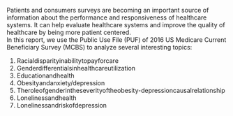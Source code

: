 Patients and consumers surveys are becoming an important source of information about the performance and responsiveness of healthcare systems. It can help evaluate healthcare systems and improve the quality of healthcare by being more patient centered.<br/>
In this report, we use the Public Use File (PUF) of 2016 US Medicare Current Beneficiary Survey (MCBS) to analyze several interesting topics:<br/>
1. Racialdisparityinabilitytopayforcare<br/>
2. Genderdifferentialsinhealthcareutilization<br/>
3. Educationandhealth<br/>
4. Obesityandanxiety/depression<br/>
5. Theroleofgenderintheseverityoftheobesity-depressioncausalrelationship<br/>
6. Lonelinessandhealth<br/>
7. Lonelinessandriskofdepression<br/>
